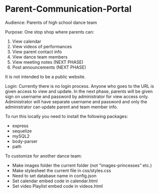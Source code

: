 # Parent-Communication-Portal

Audience: Parents of high school dance team

Purpose: One stop shop where parents can:
1.	View calendar
2.	View videos of performances
3.	View parent contact info
4.	View dance team members
5.	View meeting notes (NEXT PHASE)
6.	Post announcements (NEXT PHASE)

It is not intended to be a public website.

Login: Currently there is no login process. Anyone who goes to the URL is given access to view and update. In the next phase, parents will be given sign on username and password by administrator for view access only. Administrator will have separate username and password and only the administrator can update parent and team member info.

To run this locally you need to install the following packages:
* express
* sequelize
* mySQL2
* body-parser
* path

To customize for another dance team:
* Make images folder the current folder (not “images-princesses” etc.)
* Make stylesheet the current file in css/styles.css 
* Need to set database name in config.json
* Set calendar embed code in calendar.html
* Set video Playlist embed code in videos.html



